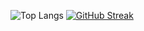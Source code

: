 ![Top Langs](https://github-readme-stats-sigma-five.vercel.app/api/top-langs/?username=fqkammona&hide=Cmake,Makefile,TypeScript&langs_count=7)
[![GitHub Streak](https://streak-stats.demolab.com/?user=fqkammona&theme=tokyonight)](https://git.io/streak-stats)
<!--
**fqkammona/fqkammona** is a ✨ _special_ ✨ repository because its `README.md` (this file) appears on your GitHub profile.
[![GitHub Streak](https://streak-stats.demolab.com/?user=fqkammona&theme=gotham)](https://git.io/streak-stats)


Here are some ideas to get you started:
[![GitHub Streak](https://streak-stats.demolab.com/?user=fqkammona&theme=tokyonight)](https://git.io/streak-stats)

[![GitHub Streak](https://streak-stats.demolab.com/?user=fqkammona)](https://git.io/streak-stats)
- 🔭 I’m currently working on ...
- 🌱 I’m currently learning ...
- 👯 I’m looking to collaborate on ...
- 🤔 I’m looking for help with ...
- 💬 Ask me about ...
- 📫 How to reach me: ...
- 😄 Pronouns: ...
- ⚡ Fun fact: ...
-->
